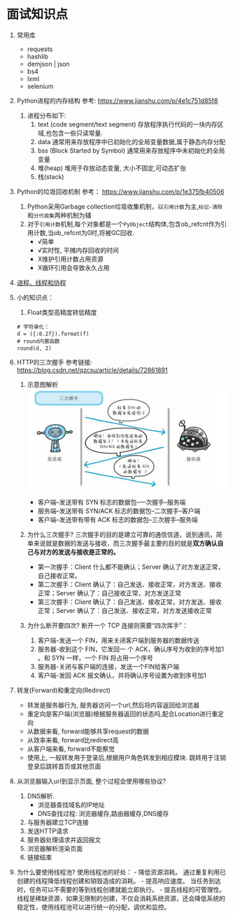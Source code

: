 # 面试知识点

1. 常用库
    - requests
    - hashlib
    - demjson | json
    - bs4
    - lxml
    - selenium


2. Python进程的内存结构
参考: https://www.jianshu.com/p/4e1c751d85f8
    1. 进程分布如下: 
        1. text (code segment/text segment) 存放程序执行代码的一块内存区域,也包含一些只读常量.
        2. data 通常用来存放程序中已初始化的全局变量数据,属于静态内存分配
        3. bss (Block Started by Symbol) 通常用来存放程序中未初始化的全局变量
        4. 堆(heap) 堆用于存放动态变量, 大小不固定,可动态扩张
        5. 栈(stack) 

3. Python的垃圾回收机制
    参考： https://www.jianshu.com/p/1e375fb40506
    1. Python采用Garbage collection垃圾收集机制，以`引用计数`为主,`标记-清除`和`分代收集`两种机制为辅
    2. 对于`引用计数`机制,每个对象都是一个`PyObject`结构体,包含ob_refcnt作为引用计数,当ob_refcnt为0时,将被GC回收.
        - √简单
        - √实时性, 平摊内存回收的时间
        - X维护引用计数占用资源
        - X循环引用会导致永久占用

4. [进程、线程和协程](/python-basics/process_thread_coroutine.md)

5. 小的知识点：
    1. Float类型高精度转低精度
    ```
    # 字符串化：
    d = ({:0.2f}).format(f)
    # round内置函数
    round(d, 2) 
    ```

6. HTTP的三次握手
参考链接: https://blog.csdn.net/qzcsu/article/details/72861891

    1. 示意图解析
    ![](/assets/http_01.jpg)
        - 客户端–发送带有 SYN 标志的数据包–一次握手–服务端
        - 服务端–发送带有 SYN/ACK 标志的数据包–二次握手–客户端
        - 客户端–发送带有带有 ACK 标志的数据包–三次握手–服务端

    2. 为什么三次握手?
    三次握手的目的是建立可靠的通信信道，说到通讯，简单来说就是数据的发送与接收，而三次握手最主要的目的就是**双方确认自己与对方的发送与接收是正常的。**

        - 第一次握手：Client 什么都不能确认；Server 确认了对方发送正常，自己接收正常。
        - 第二次握手：Client 确认了：自己发送、接收正常，对方发送、接收正常；Server 确认了：自己接收正常，对方发送正常
        - 第三次握手：Client 确认了：自己发送、接收正常，对方发送、接收正常；Server 确认了：自己发送、接收正常，对方发送接收正常

    3. 为什么断开要四次?
    断开一个 TCP 连接则需要“四次挥手”：

        1. 客户端-发送一个 FIN，用来关闭客户端到服务器的数据传送
        2. 服务器-收到这个 FIN，它发回一 个 ACK，确认序号为收到的序号加1 。和 SYN 一样，一个 FIN 将占用一个序号
        3. 服务器-关闭与客户端的连接，发送一个FIN给客户端
        4. 客户端-发回 ACK 报文确认，并将确认序号设置为收到序号加1


7. 转发(Forward)和重定向(Redirect)
    - 转发是服务器行为, 服务器访问一个url,然后将内容返回给浏览器
    - 重定向是客户端(浏览器)根据服务器返回的状态吗,配合Location进行重定向
    - 从数据来看, forward能够共享request的数据
    - 从效率来看, forward比redirect高
    - 从客户端来看, forward不能察觉
    - 使用上, 一般转发用于登录后,根据用户角色转发到相应模块. 跳转用于注销登录后跳转首页或其他页面

8. 从浏览器输入url到显示页面, 整个过程会使用哪些协议?
    1. DNS解析. 
        - 浏览器查找域名的IP地址
        - DNS查找过程: 浏览器缓存,路由器缓存,DNS缓存
    2. 与服务器建立TCP连接
    3. 发送HTTP请求
    4. 服务器处理请求并返回报文
    5. 浏览器解析渲染页面
    6. 链接结束


9. 为什么要使用线程池?
    使用线程池的好处：
        - 降低资源消耗。 通过重复利用已创建的线程降低线程创建和销毁造成的消耗。
        - 提高响应速度。 当任务到达时，任务可以不需要的等到线程创建就能立即执行。
        - 提高线程的可管理性。 线程是稀缺资源，如果无限制的创建，不仅会消耗系统资源，还会降低系统的稳定性，使用线程池可以进行统一的分配，调优和监控。

